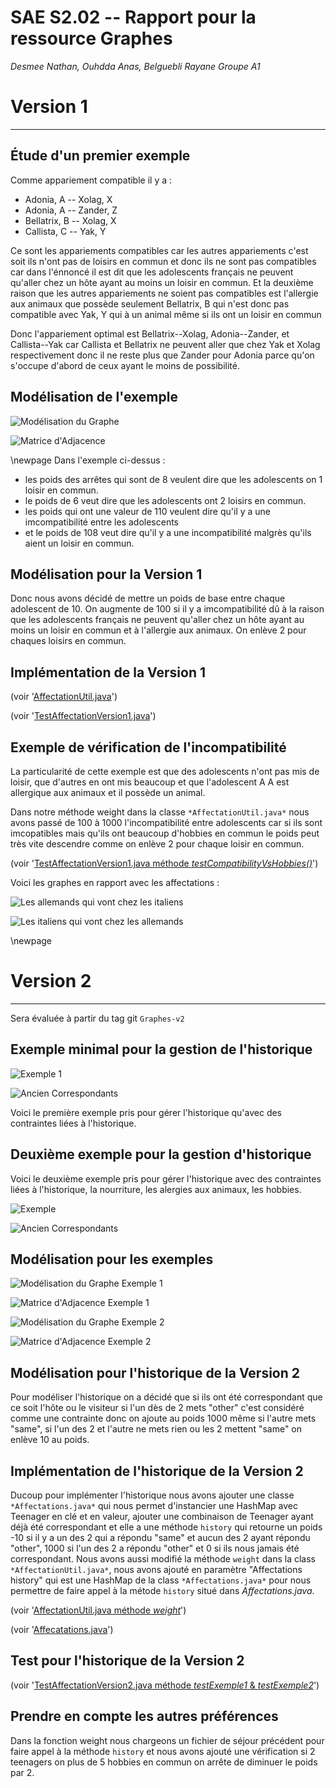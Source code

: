   SAE S2.02 -- Rapport pour la ressource Graphes
  ===

  *Desmee Nathan, Ouhdda Anas, Belguebli Rayane Groupe A1*
  
# **Version 1**
  ---
  
## **Étude d'un premier exemple**
  
  Comme appariement compatible il y a :

  - Adonia, A -- Xolag, X
  - Adonia, A -- Zander, Z
  - Bellatrix, B -- Xolag, X
  - Callista, C -- Yak, Y

  Ce sont les appariements compatibles car les autres appariements c'est soit ils n'ont pas de loisirs en commun et donc ils ne sont pas compatibles car dans l'énnoncé il est dit que les adolescents français ne peuvent qu'aller chez un hôte ayant au moins un loisir en commun. Et la deuxième raison que les autres appariements ne soient pas compatibles est l'allergie aux animaux que possède seulement Bellatrix, B qui n'est donc pas compatible avec Yak, Y qui à un animal même si ils ont un loisir en commun 

  Donc l'appariement optimal est Bellatrix--Xolag, Adonia--Zander, et Callista--Yak car Callista et Bellatrix ne peuvent aller que chez Yak et Xolag respectivement donc il ne reste plus que Zander pour Adonia parce qu'on s'occupe d'abord de ceux ayant le moins de possibilité. 
  
## **Modélisation de l'exemple**

  ![Modélisation du Graphe](Img/ModélisationGraphe.png)

  ![Matrice d'Adjacence](Img/Matrice_d'Adjacence.png)

  \newpage
  Dans l'exemple ci-dessus :

  - les poids des arrêtes qui sont de 8 veulent dire que les adolescents on 1 loisir en commun.
  - le poids de 6 veut dire que les adolescents ont 2 loisirs en commun.
  - les poids qui ont une valeur de 110 veulent dire qu'il y a une imcompatibilité entre les adolescents
  - et le poids de 108 veut dire qu'il y a une incompatibilité malgrès qu'ils aient un loisir en commun.

## **Modélisation pour la Version 1**
  
  Donc nous avons décidé de mettre un poids de base entre chaque adolescent de 10. On augmente de 100 si il y a imcompatibilité dû à la raison que les adolescents français ne peuvent qu'aller chez un hôte ayant au moins un loisir en commun et à l'allergie aux animaux. On enlève 2 pour chaques loisirs en commun.
  
## **Implémentation de la Version 1**
  
  (voir '[AffectationUtil.java](../src/languageStay/graph/AffectationUtil.java)')


  (voir '[TestAffectationVersion1.java](../test/languageStay/graph/TestAffectationVersion1.java)')
  
## **Exemple de vérification de l'incompatibilité** 

  La particularité de cette exemple est que des adolescents n'ont pas mis de loisir, que d'autres en ont mis beaucoup et que l'adolescent A A est allergique aux animaux et il possède un animal.

  Dans notre méthode weight dans la classe `*AffectationUtil.java*` nous avons passé de 100 à 1000 l'incompatibilité entre adolescents car si ils sont imcopatibles mais qu'ils ont beaucoup d'hobbies en commun le poids peut très vite descendre comme on enlève 2 pour chaque loisir en commun.
  
  (voir '[TestAffectationVersion1.java méthode *testCompatibilityVsHobbies()*](../test/languageStay/graph/TestAffectationVersion1.java)')

  Voici les graphes en rapport avec les affectations : 

  ![Les allemands qui vont chez les italiens](Img/AllToIt.png)




  ![Les italiens qui vont chez les allemands](Img/ItToAll.png)

\newpage

# **Version 2**
  ---
  
  Sera évaluée à partir du tag git `Graphes-v2`
  
## Exemple minimal pour la gestion de l'historique
  
  ![Exemple 1](Img/Exemple1.png)

  ![Ancien Correspondants](Img/Coores1.png)

  Voici le première exemple pris pour gérer l'historique qu'avec des contraintes liées à l'historique.
  
## Deuxième exemple pour la gestion d'historique

  Voici le deuxième exemple pris pour gérer l'historique avec des contraintes liées à l'historique, la nourriture, les alergies aux animaux, les hobbies.
  
  ![Exemple](Img/Exemple2.png)

  ![Ancien Correspondants](Img/Coores2.png)
  
## Modélisation pour les exemples
  
  ![Modélisation du Graphe Exemple 1](Img/HistoriqueEx1.png)

  ![Matrice d'Adjacence Exemple 1](Img/Matrice_d'ajacenceV2Ex1.png)

  ![Modélisation du Graphe Exemple 2](Img/HistoriqueEx2.png)

  ![Matrice d'Adjacence Exemple 2](Img/Matrice_d'ajacenceV2Ex2.png)
  
## Modélisation pour l'historique de la Version 2
  
  Pour modéliser l'historique on a décidé que si ils ont été correspondant que ce soit l'hôte ou le visiteur si l'un dès de 2 mets "other" c'est considéré comme une contrainte donc on ajoute au poids 1000 même si l'autre mets "same", si l'un des 2 et l'autre ne mets rien ou les 2 mettent "same" on enlève 10 au poids. 
  
## Implémentation de l'historique de la Version 2
  
  Ducoup pour implémenter l'historique nous avons ajouter une classe `*Affectations.java*` qui nous permet d'instancier une HashMap avec Teenager en clé et en valeur, ajouter une combinaison de Teenager ayant déjà été correspondant et elle a une méthode `history` qui retourne un poids -10 si il y a un des 2 qui a répondu "same" et aucun des 2 ayant répondu "other", 1000 si l'un des 2 a répondu "other" et 0 si ils nous jamais été correspondant.
  Nous avons aussi modifié la méthode `weight` dans la class `*AffectationUtil.java*`, nous avons ajouté en paramètre "Affectations history" qui est une HashMap de la class `*Affectations.java*` pour nous permettre de faire appel à la métode `history` situé dans *Affectations.java*.

  (voir '[AffectationUtil.java méthode *weight*](../src/languageStay/graph/AffectationUtil.java)')

  (voir '[Affecatations.java](../src/languageStay/Affectations.java)')
  
## Test pour l'historique de la Version 2
  
  (voir '[TestAffectationVersion2.java méthode *testExemple1* & *testExemple2*](../test/languageStay/graph/TestAffectationVersion2.java)')
  
## Prendre en compte les autres préférences
  
  Dans la fonction weight nous chargeons un fichier de séjour précédent pour faire appel à la méthode `history` et nous avons ajouté une vérification si 2 teenagers on plus de 5 hobbies en commun on arrête de diminuer le poids par 2.
  